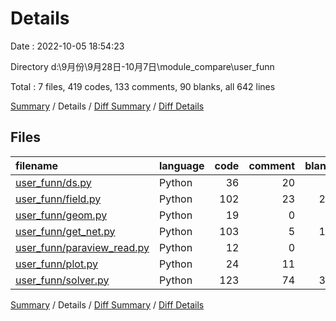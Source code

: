 # Details

Date : 2022-10-05 18:54:23

Directory d:\\9月份\\9月28日-10月7日\\module_compare\\user_funn

Total : 7 files,  419 codes, 133 comments, 90 blanks, all 642 lines

[Summary](results.md) / Details / [Diff Summary](diff.md) / [Diff Details](diff-details.md)

## Files
| filename | language | code | comment | blank | total |
| :--- | :--- | ---: | ---: | ---: | ---: |
| [user_funn/ds.py](/user_funn/ds.py) | Python | 36 | 20 | 9 | 65 |
| [user_funn/field.py](/user_funn/field.py) | Python | 102 | 23 | 28 | 153 |
| [user_funn/geom.py](/user_funn/geom.py) | Python | 19 | 0 | 4 | 23 |
| [user_funn/get_net.py](/user_funn/get_net.py) | Python | 103 | 5 | 10 | 118 |
| [user_funn/paraview_read.py](/user_funn/paraview_read.py) | Python | 12 | 0 | 0 | 12 |
| [user_funn/plot.py](/user_funn/plot.py) | Python | 24 | 11 | 6 | 41 |
| [user_funn/solver.py](/user_funn/solver.py) | Python | 123 | 74 | 33 | 230 |

[Summary](results.md) / Details / [Diff Summary](diff.md) / [Diff Details](diff-details.md)